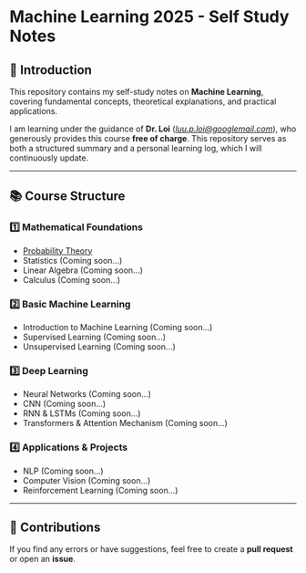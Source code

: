 # Machine Learning 2025 - Self Study Notes  

## 📖 Introduction  
This repository contains my self-study notes on **Machine Learning**, covering fundamental concepts, theoretical explanations, and practical applications.  

I am learning under the guidance of **Dr. Loi** (*luu.p.loi@googlemail.com*), who generously provides this course **free of charge**. This repository serves as both a structured summary and a personal learning log, which I will continuously update.  

---

## 📚 Course Structure  

### 1️⃣ **Mathematical Foundations**  
- [Probability Theory](./Probability_Theory.md)  
- Statistics (Coming soon...)  
- Linear Algebra (Coming soon...)  
- Calculus (Coming soon...)  

### 2️⃣ **Basic Machine Learning**  
- Introduction to Machine Learning (Coming soon...)  
- Supervised Learning (Coming soon...)  
- Unsupervised Learning (Coming soon...)  

### 3️⃣ **Deep Learning**  
- Neural Networks (Coming soon...)  
- CNN (Coming soon...)  
- RNN & LSTMs (Coming soon...)  
- Transformers & Attention Mechanism (Coming soon...)  

### 4️⃣ **Applications & Projects**  
- NLP (Coming soon...)  
- Computer Vision (Coming soon...)  
- Reinforcement Learning (Coming soon...)  

---


## 📢 Contributions  
If you find any errors or have suggestions, feel free to create a **pull request** or open an **issue**.  

